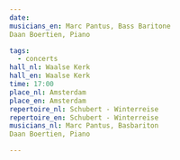 ```yaml
---
date:
musicians_en: Marc Pantus, Bass Baritone
Daan Boertien, Piano

tags:
  - concerts
hall_nl: Waalse Kerk
hall_en: Waalse Kerk
time: 17:00
place_nl: Amsterdam
place_en: Amsterdam
repertoire_nl: Schubert - Winterreise
repertoire_en: Schubert - Winterreise
musicians_nl: Marc Pantus, Basbariton
Daan Boertien, Piano

---
```


